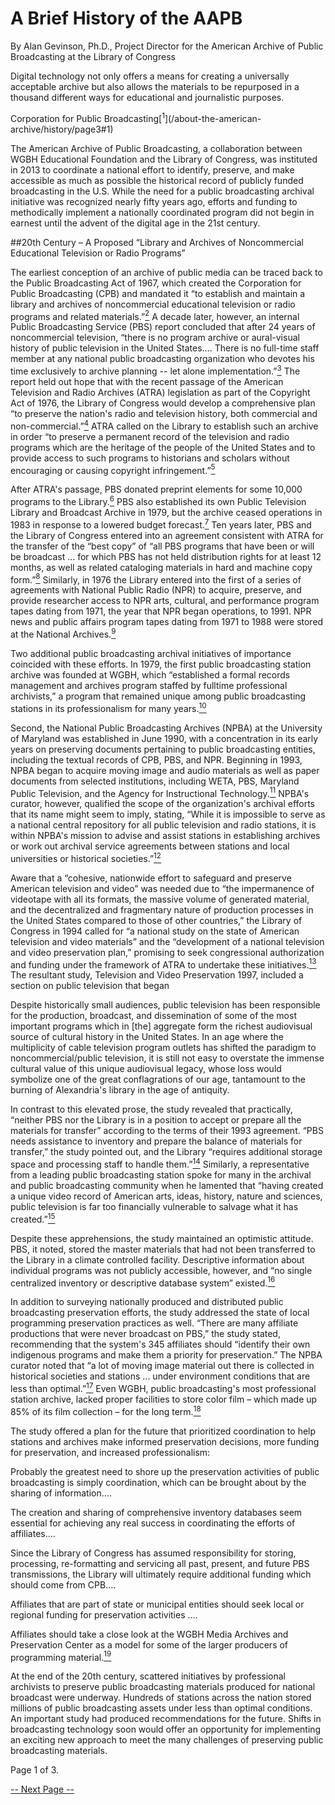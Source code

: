 # A Brief History of the AAPB

By Alan Gevinson, Ph.D., Project Director for the American Archive of Public Broadcasting at the Library of Congress

>
Digital technology not only offers a means for creating a universally
acceptable archive but also allows the materials to be repurposed in a thousand
different ways for educational and journalistic purposes.
<footer>Corporation for Public
Broadcasting[<sup>1</sup>](/about-the-american-archive/history/page3#1)</footer>

The American Archive of Public Broadcasting, a collaboration between WGBH
Educational Foundation and the Library of Congress, was instituted in 2013 to
coordinate a national effort to identify, preserve, and make accessible as much
as possible the historical record of publicly funded broadcasting in the U.S.
While the need for a public broadcasting archival initiative was recognized
nearly fifty years ago, efforts and funding to methodically implement a
nationally coordinated program did not begin in earnest until the advent of the
digital age in the 21st century.

##20th Century – A Proposed “Library and Archives of Noncommercial Educational Television or Radio Programs”

The earliest conception of an archive of public media can be traced back to the
Public Broadcasting Act of 1967, which created the Corporation for Public
Broadcasting (CPB) and mandated it “to establish and maintain a library and
archives of noncommercial educational television or radio programs and related
materials.”[<sup>2</sup>](/about-the-american-archive/history/page3#2)  A decade
later, however, an internal Public Broadcasting Service (PBS) report concluded
that after 24 years of noncommercial television, “there is no program archive
or aural-visual history of public television in the United States…. There is no
full-time staff member at any national public broadcasting organization who
devotes his time exclusively to archive planning -- let alone
implementation.”[<sup>3</sup>](/about-the-american-archive/history/page3#3)  The
report held out hope that with the recent passage of the American Television
and Radio Archives (ATRA) legislation as part of the Copyright Act of 1976, the
Library of Congress would develop a comprehensive plan “to preserve the
nation's radio and television history, both commercial and
non-commercial.”[<sup>4</sup>](/about-the-american-archive/history/page3#4)  ATRA
called on the Library to establish such an archive in order “to preserve a
permanent record of the television and radio programs which are the heritage of
the people of the United States and to provide access to such programs to
historians and scholars without encouraging or causing copyright
infringement.”[<sup>5</sup>](/about-the-american-archive/history/page3#5)

After ATRA's passage, PBS donated preprint elements for some 10,000 programs to
the Library.[<sup>6</sup>](/about-the-american-archive/history/page3#6)  PBS also
established its own Public Television Library and Broadcast Archive in 1979,
but the archive ceased operations in 1983 in response to a lowered budget
forecast.[<sup>7</sup>](/about-the-american-archive/history/page3#7)  Ten years
later, PBS and the Library of Congress entered into an agreement consistent
with ATRA for the transfer of the “best copy” of “all PBS programs that have
been or will be broadcast ... for which PBS has not held distribution rights
for at least 12 months, as well as related cataloging materials in hard and
machine copy form.”[<sup>8</sup>](/about-the-american-archive/history/page3#8)
Similarly, in 1976 the Library entered into the first of a series of agreements
with National Public Radio (NPR) to acquire, preserve, and provide researcher
access to NPR arts, cultural, and performance program tapes dating from 1971,
the year that NPR began operations, to 1991. NPR news and public affairs
program tapes dating from 1971 to 1988 were stored at the National
Archives.[<sup>9</sup>](/about-the-american-archive/history/page3#9)

Two additional public broadcasting archival initiatives of importance coincided
with these efforts. In 1979, the first public broadcasting station archive was
founded at WGBH, which “established a formal records management and archives
program staffed by fulltime professional archivists,” a program that remained
unique among public broadcasting stations in its professionalism for many
years.[<sup>10</sup>](/about-the-american-archive/history/page3#10)

Second, the National Public Broadcasting Archives (NPBA) at the University of
Maryland was established in June 1990, with a concentration in its early years
on preserving documents pertaining to public broadcasting entities, including
the textual records of CPB, PBS, and NPR. Beginning in 1993, NPBA began to
acquire moving image and audio materials as well as paper documents from
selected institutions, including WETA, PBS, Maryland Public Television, and the
Agency for Instructional
Technology.[<sup>11</sup>](/about-the-american-archive/history/page3#11)  NPBA's
curator, however, qualified the scope of the organization's archival efforts
that its name might seem to imply, stating, “While it is impossible to serve as
a national central repository for all public television and radio stations, it
is within NPBA's mission to advise and assist stations in establishing archives
or work out archival service agreements between stations and local universities
or historical
societies.”[<sup>12</sup>](/about-the-american-archive/history/page3#12)

Aware that a “cohesive, nationwide effort to safeguard and preserve American
television and video” was needed due to “the impermanence of videotape with all
its formats, the massive volume of generated material, and the decentralized
and fragmentary nature of production processes in the United States compared to
those of other countries,” the Library of Congress in 1994 called for “a
national study on the state of American television and video materials” and the
“development of a national television and video preservation plan,” promising
to seek congressional authorization and funding under the framework of ATRA to
undertake these
initiatives.[<sup>13</sup>](/about-the-american-archive/history/page3#13)  The
resultant study, Television and Video Preservation 1997, included a section on
public television that began

>
Despite historically small audiences, public television has been responsible
for the production, broadcast, and dissemination of some of the most important
programs which in [the] aggregate form the richest audiovisual source of
cultural history in the United States. In an age where the multiplicity of
cable television program outlets has shifted the paradigm to
noncommercial/public television, it is still not easy to overstate the immense
cultural value of this unique audiovisual legacy, whose loss would symbolize
one of the great conflagrations of our age, tantamount to the burning of
Alexandria's library in the age of antiquity.

In contrast to this elevated prose, the study revealed that practically,
“neither PBS nor the Library is in a position to accept or prepare all the
materials for transfer” according to the terms of their 1993 agreement. “PBS
needs assistance to inventory and prepare the balance of materials for
transfer,” the study pointed out, and the Library “requires additional storage
space and processing staff to handle
them.”[<sup>14</sup>](/about-the-american-archive/history/page3#14)  Similarly, a
representative from a leading public broadcasting station spoke for many in the
archival and public broadcasting community when he lamented that “having
created a unique video record of American arts, ideas, history, nature and
sciences, public television is far too financially vulnerable to salvage what
it has created.”[<sup>15</sup>](/about-the-american-archive/history/page3#15)

Despite these apprehensions, the study maintained an optimistic attitude. PBS,
it noted, stored the master materials that had not been transferred to the
Library in a climate controlled facility.  Descriptive information about
individual programs was not publicly accessible, however, and “no single
centralized inventory or descriptive database system”
existed.[<sup>16</sup>](/about-the-american-archive/history/page3#16)

In addition to surveying nationally produced and distributed public
broadcasting preservation efforts, the study addressed the state of local
programming preservation practices as well. “There are many affiliate
productions that were never broadcast on PBS,” the study stated, recommending
that the system's 345 affiliates should “identify their own indigenous programs
and make them a priority for preservation.” The NPBA curator noted that “a lot
of moving image material out there is collected in historical societies and
stations ... under environment conditions that are less than
optimal.”[<sup>17</sup>](/about-the-american-archive/history/page3#17)  Even WGBH,
public broadcasting's most professional station archive, lacked proper
facilities to store color film – which made up 85% of its film collection – for
the long term.[<sup>18</sup>](/about-the-american-archive/history/page3#18)

The study offered a plan for the future that prioritized coordination to help
stations and archives make informed preservation decisions, more funding for
preservation, and increased professionalism:

>
Probably the greatest need to shore up the preservation activities of public
broadcasting is simply coordination, which can be brought about by the sharing
of information.…

>
The creation and sharing of comprehensive inventory databases seem essential
for achieving any real success in coordinating the efforts of affiliates….

>
Since the Library of Congress has assumed responsibility for storing,
processing, re-formatting and servicing all past, present, and future PBS
transmissions, the Library will ultimately require additional funding which
should come from CPB….

>
Affiliates that are part of state or municipal entities should seek local or
regional funding for preservation activities ….

>
Affiliates should take a close look at the WGBH Media Archives and Preservation
Center as a model for some of the larger producers of programming
material.[<sup>19</sup>](/about-the-american-archive/history/page3#19)

At the end of the 20th century, scattered initiatives by professional
archivists to preserve public broadcasting materials produced for national
broadcast were underway. Hundreds of stations across the nation stored millions
of public broadcasting assets under less than optimal conditions. An important
study had produced recommendations for the future. Shifts in broadcasting
technology soon would offer an opportunity for implementing an exciting new
approach to meet the many challenges of preserving public broadcasting
materials.

Page 1 of 3.

[-- Next Page --](/about-the-american-archive/history/page2)

